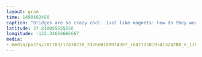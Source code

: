 ```yaml
---
layout: gram
time: 1490402480
caption: "Bridges are so crazy cool. Just like magnets: how do they work?!"
latitude: 37.818055555556
longitude: -122.34666666667
media:
- media/posts/201703/17438730_237660189974907_7647133019341324288_n_17875263448046008.jpg
---
```

